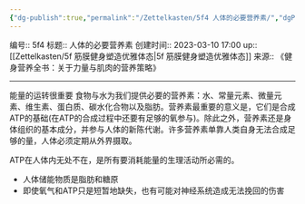 ```yaml
---
{"dg-publish":true,"permalink":"/Zettelkasten/5f4 人体的必要营养素/","dgPassFrontmatter":true}
---
```


编号:: 5f4
标题:: 人体的必要营养素
创建时间:: 2023-03-10 17:00
up:: [[Zettelkasten/5f 筋膜健身塑造优雅体态\|5f 筋膜健身塑造优雅体态]]
来源:: 《健身营养全书：关于力量与肌肉的营养策略》

---
能量的运转很重要
食物与水为我们提供必要的营养素：水、常量元素、微量元素、维生素、蛋白质、碳水化合物以及脂肪。营养素最重要的意义是，它们是合成ATP的基础(在ATP的合成过程中还要有足够的氧参与)。除此之外，营养素还是身体组织的基本成分，并参与人体的新陈代谢。许多营养素单靠人类自身无法合成足够的量，人体必须定期从外界摄取。

ATP在人体内无处不在，是所有要消耗能量的生理活动所必需的。
- 人体储能物质是脂肪和糖原
- 即使氧气和ATP只是短暂地缺失，也有可能对神经系统造成无法挽回的伤害
